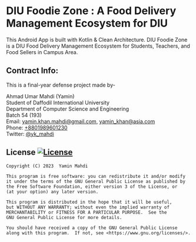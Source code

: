 # DIU Foodie Zone : A Food Delivery Management Ecosystem for DIU
This Android App is built with Kotlin & Clean Architecture.
DIU Foodie Zone is a DIU Food Delivery Management Ecosystem for Students, Teachers, and Food Sellers in Campus Area.

## Contract Info:

This is a final-year defense project made by-  
  
Ahmad Umar Mahdi (Yamin)  
Student of Daffodil International University  
Department of Computer Science and Engineering  
Batch 54 (193)  
Email: yamin.khan.mahdi@gmail.com, yamin_khan@asia.com    
Phone: [+8801989601230](tel:+8801989601230)  
Twitter: [@yk\_mahdi](https://twitter.com/yk_mahdi)  
 
 
## License [![License](https://img.shields.io/badge/license-GPLv3-green.svg?style=flat)](https://diufoodiezone.github.io/LICENSE)
```
Copyright (C) 2023  Yamin Mahdi

This program is free software: you can redistribute it and/or modify
it under the terms of the GNU General Public License as published by
the Free Software Foundation, either version 3 of the License, or
(at your option) any later version.

This program is distributed in the hope that it will be useful,
but WITHOUT ANY WARRANTY; without even the implied warranty of
MERCHANTABILITY or FITNESS FOR A PARTICULAR PURPOSE.  See the
GNU General Public License for more details.

You should have received a copy of the GNU General Public License
along with this program.  If not, see <https://www.gnu.org/licenses/>.
```

